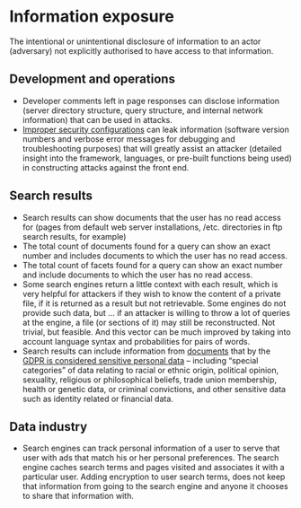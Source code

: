 # Information exposure

The intentional or unintentional disclosure of information to an actor (adversary) not explicitly authorised to have access to that information.

## Development and operations

* Developer comments left in page responses can disclose information (server directory structure, query structure, and internal network information) that can be used in attacks.
* [Improper security configurations](se/attack-vectors/Misconfigurations.md) can leak information (software version numbers and verbose error messages for debugging and troubleshooting purposes) that will greatly assist an attacker (detailed insight into the framework, languages, or pre-built functions being used) in constructing attacks against the front end.

## Search results

* Search results can show documents that the user has no read access for (pages from default web server installations, /etc. directories in ftp search results, for example)
* The total count of documents found for a query can show an exact number and includes documents to which the user has no read access.
* The total count of facets found for a query can show an exact number and include documents to which the user has no read access.
* Some search engines return a little context with each result, which is very helpful for attackers if they wish to know the content of a private file, if it is returned as a result but not retrievable. Some engines do not provide such data, but … if an attacker is willing to throw a lot of queries at the engine, a file (or sections of it) may still be reconstructed. Not trivial, but feasible. And this vector can be much improved by taking into account language syntax and probabilities for pairs of words.
* Search results can include information from [documents](se/assets/Documents.md) that by the [GDPR is considered sensitive personal data](GDPR-non-compliance.md) – including “special categories” of data relating to racial or ethnic origin, political opinion, sexuality, religious or philosophical beliefs, trade union membership, health or genetic data, or criminal convictions, and other sensitive data such as identity related or financial data.

## Data industry

* Search engines can track personal information of a user to serve that user with ads that match his or her personal preferences. The search engine caches search terms and pages visited and associates it with a particular user. Adding encryption to user search terms, does not keep that information from going to the search engine and anyone it chooses to share that information with.

